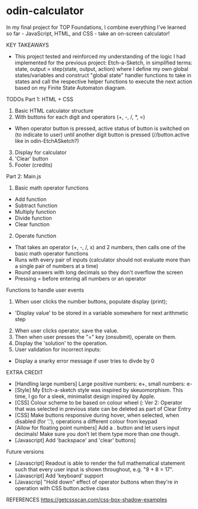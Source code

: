 # odin-calculator

In my final project for TOP Foundations, I combine everything I've learned so far -  JavaScript, HTML, and CSS - take an on-screen calculator!

KEY TAKEAWAYS
- This project tested and reinforced my understanding of the logic I had implemented for the previous project: Etch-a-Sketch, in simplified terms: state, output = step(state, output, action) where I define my own global states/variables and construct "global state" handler functions to take in states and call the respective helper functions to execute the next action based on my Finite State Automaton diagram.

TODOs
Part 1: HTML + CSS
1. Basic HTML calculator structure
2. With buttons for each digit and operators (+, -, /, *, =)
- When operator button is pressed, active status of button is switched on (to indicate to user) until another digit button is pressed (//button.active like in odin-EtchASketch?)
3. Display for calculator
4. 'Clear' button 
5. Footer (credits)

Part 2: Main.js
1. Basic math operator functions
- Add function
- Subtract function
- Multiply function 
- Divide function
- Clear function
2. Operate function 
- That takes an operator (+, -, /, x) and 2 numbers, then calls one of the basic math operator functions
- Runs with every pair of inputs (calculator should not evaluate more than a single pair of numbers at a time)
- Round answers with long decimals so they don't overflow the screen
- Pressing = before entering all numbers or an operator

Functions to handle user events
1. When user clicks the number buttons, populate display (print);
- 'Display value' to be stored in a variable somewhere for next arithmetic step
2. When user clicks operator, save the value. 
3. Then when user presses the "=" key (onsubmit), operate on them.
4. Display the 'solution' to the operation.
5. User validation for incorrect inputs:
- Display a snarky error message if user tries to divde by 0

EXTRA CREDIT
- [Handling large numbers] Large positive numbers: e+, small numbers: e-
- [Style] My Etch-a-sketch style was inspired by skeuomorphism.  This time, I go for a sleek, minimalist design inspired by Apple.
- [CSS] Colour scheme to be based on colour wheel (:
Ver 2: Operator that was selected in previous state can be deleted as part of Clear Entry
- [CSS] Make buttons responsive during hover, when selected, when disabled (for '.'), operations a different colour from keypad
- [Allow for floating point numbers]  Add a . button and let users input decimals! Make sure you don’t let them type more than one though.
- [Javascript] Add 'backspace' and 'clear' buttons] 

Future versions
- [Javascript] Readout is able to render the full mathematical statement such that every user input is shown throughout, e.g. "9 + 8 = 17". 
- [Javascript] Add 'keyboard' support
- [Javascrip] "Hold down" effect of operator buttons when they're in operation with CSS button.active class 

REFERENCES
https://getcssscan.com/css-box-shadow-examples
